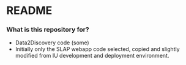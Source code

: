 # README #


### What is this repository for? ###

* Data2Discovery code (some)
* Initially only the SLAP webapp code selected, copied and slightly modified from IU development and deployment environment.